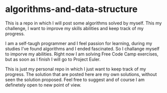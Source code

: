 # algorithms-and-data-structure
This is a repo in which I will post some algorithms solved by myself. This my challenge, I want to improve my skills abilities and keep track of my progress.

I am a self-taugh programmer and I feel passion for learning, during my studies I've found algorithms and I ended fascinated. So I challange myself to imporve my abilities. Right now I am solving Free Code Camp exercises, but as soon as I finish I will go to Project Euler.

This is just my personal repo in which I just want to keep track of my progress. 
The solution that are posted here are my own solutions, without seen the solution proposed.
Feel free to suggest and of course I am definetely open to new point of view.
